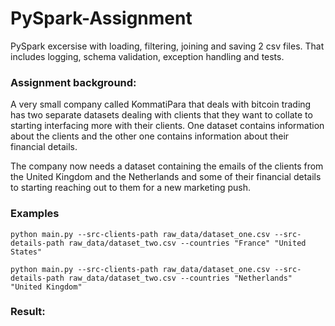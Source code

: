 # PySpark-Assignment
PySpark excersise with loading, filtering, joining and saving 2 csv files. That includes logging, schema validation, exception handling and tests.

### Assignment background:
A very small company called KommatiPara that deals with bitcoin trading has two separate datasets dealing with clients that they want to collate to starting interfacing more with their clients. One dataset contains information about the clients and the other one contains information about their financial details.

The company now needs a dataset containing the emails of the clients from the United Kingdom and the Netherlands and some of their financial details to starting reaching out to them for a new marketing push.

### Examples
```
python main.py --src-clients-path raw_data/dataset_one.csv --src-details-path raw_data/dataset_two.csv --countries "France" "United States"
```

```
python main.py --src-clients-path raw_data/dataset_one.csv --src-details-path raw_data/dataset_two.csv --countries "Netherlands" "United Kingdom"
```

### Result:
